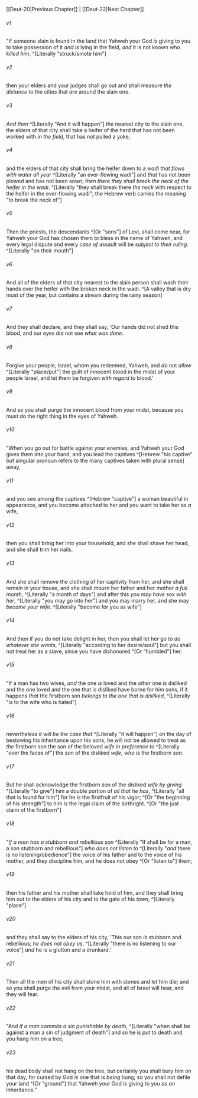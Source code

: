 ﻿---
aliases:
  - Deuteronomy 21
---

[[Deut-20|Previous Chapter]] | [[Deut-22|Next Chapter]]

###### v1
"If someone slain is found in the land that Yahweh your God _is_ giving to you to take possession of it _and_ _is_ lying in the field, _and_ it is not known who _killed him_, ^[Literally "struck/smote him"]

###### v2
then your elders and your judges shall go out and shall measure _the distance_ to the cities that _are_ around the slain one.

###### v3
_And then_ ^[Literally "And it will happen"] the nearest city to the slain one, the elders of that city shall take a heifer of the herd that has not been worked with _in the field_, that has not pulled a yoke,

###### v4
and the elders of that city shall bring the heifer down to a _wadi that flows with water all year_ ^[Literally "an ever-flowing wadi"] and _that_ has not been plowed and has not been sown; _then_ _there they shall break the neck of the heifer in the wadi_. ^[Literally "they shall break there _the neck_ with respect to the heifer in the ever-flowing wadi"; the Hebrew verb carries the meaning "to break the neck of"]

###### v5
Then the priests, the descendants ^[Or "sons"] of Levi, shall come near, for Yahweh your God has chosen them to bless in the name of Yahweh, and every legal dispute and every _case of_ assault will be _subject to their ruling_. ^[Literally "on their mouth"]

###### v6
And all of the elders of that city nearest to the slain person shall wash their hands over the heifer _with_ the broken neck in the wadi. ^[A valley that is dry most of the year, but contains a stream during the rainy season]

###### v7
And they shall declare, and they shall say, 'Our hands did not shed this blood, and our eyes did not see _what was done_.

###### v8
Forgive your people, Israel, whom you redeemed, Yahweh, and _do_ not _allow_ ^[Literally "place/put"] the guilt of innocent blood in the midst of your people Israel, and let them be forgiven _with regard to_ blood.'

###### v9
And _so_ you shall purge the innocent blood from your midst, because you must do the right thing in the eyes of Yahweh.

###### v10
"When you go out for battle against your enemies, and Yahweh your God gives them into your hand, and you lead the captives ^[Hebrew "his captive" but singular pronoun refers to the many captives taken with plural sense] away,

###### v11
and you see among the captives ^[Hebrew "captive"] a woman beautiful in appearance, and you become attached to her and you want to take her as _a_ wife,

###### v12
then you shall bring her into your household, and she shall shave her head, and she shall trim her nails.

###### v13
And she shall remove the clothing of her captivity from her, and she shall remain in your house, and she shall mourn her father and her mother _a full month_, ^[Literally "a month of days"] and after this _you may have sex with her_, ^[Literally "you may go into her"] and you may marry her, and she may _become your wife_. ^[Literally "become for you as wife"]

###### v14
And then if you do not take delight in her, then you shall let her go _to do whatever she wants_, ^[Literally "according to her desire/soul"] but you shall not treat her as a slave, since you have dishonored ^[Or "humbled"] her.

###### v15
"If a man has two wives, _and_ the one _is_ loved and the _other_ one _is_ disliked and the one loved and the one that is disliked have borne for him sons, if it happens _that_ the firstborn son _belongs to the one that is disliked_, ^[Literally "is to the wife who is hated"]

###### v16
_nevertheless_ _it will be the case that_ ^[Literally "it will happen"] on the day of bestowing his inheritance upon his sons, he will not be allowed to treat as _the_ firstborn son the son of the beloved _wife_ _in preference to_ ^[Literally "over the faces of"] the son of the disliked _wife_, _who is_ the firstborn _son_.

###### v17
But he shall acknowledge the firstborn son of the disliked _wife_ _by giving_ ^[Literally "to give"] him a double portion of _all that he has_, ^[Literally "all that is found for him"] for he _is_ the firstfruit of his vigor; ^[Or "the beginning of his strength"] to him _is_ the legal claim of the birthright. ^[Or "the just claim of the firstborn"]

###### v18
"_If a man has a stubborn and rebellious son_ ^[Literally "If shall be for a man, a son stubborn and rebellious"] _who_ _does not listen to_ ^[Literally "_and_ there is no listening/obedience"] the voice of his father and to the voice of his mother, and they discipline him, and he does not obey ^[Or "listen to"] them,

###### v19
then his father and his mother shall take hold of him, and they shall bring him out to the elders of his city and to the gate of his _town_, ^[Literally "place"]

###### v20
and they shall say to the elders of his city, 'This our son _is_ stubborn and rebellious; _he does not obey us_, ^[Literally "there is no listening to our voice"] _and_ he is a glutton and a drunkard.'

###### v21
Then all the men of his city shall stone him with stones and let him die; and so you shall purge the evil from your midst, and all of Israel will hear, and they will fear.

###### v22
"And _if a man commits a sin punishable by death_, ^[Literally "when shall be against a man a sin of judgment of death"] and _so_ he is put to death and you hang him on a tree,

###### v23
his dead body shall not hang on the tree, but certainly you shall bury him on that day, for cursed by God _is_ one that is _being_ hung; so you shall not defile your land ^[Or "ground"] that Yahweh your God _is_ giving to you _as an_ inheritance."
